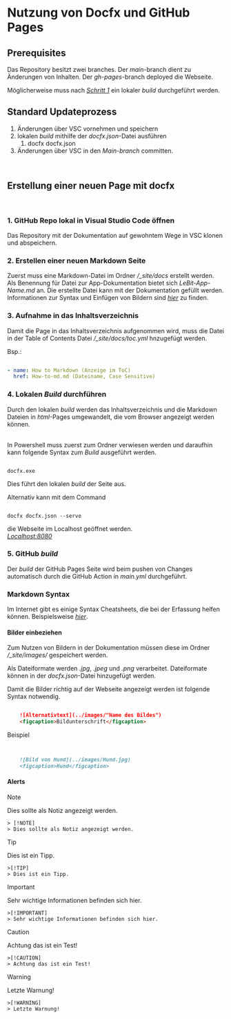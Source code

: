# Nutzung von Docfx und GitHub Pages

## Prerequisites

Das Repository besitzt zwei branches.
Der *main*-branch dient zu Änderungen von Inhalten.
Der *gh-pages*-branch deployed die Webseite.

Möglicherweise muss nach [*Schritt 1*](#1-github-repo-lokal-in-visual-studio-code-öffnen) ein lokaler *build* durchgeführt werden.

## Standard Updateprozess

1. Änderungen über VSC vornehmen und speichern
2. lokalen *build* mithilfe der *docfx.json*-Datei ausführen
   1. docfx docfx.json
3. Änderungen über VSC in den *Main-branch* committen.
<br>

## Erstellung einer neuen Page mit docfx
<br>

### 1. GitHub Repo lokal in Visual Studio Code öffnen

Das Repository mit der Dokumentation auf gewohntem Wege in VSC klonen und abspeichern.
<br>

### 2. Erstellen einer neuen Markdown Seite

Zuerst muss eine Markdown-Datei im Ordner */_site/docs* erstellt werden.
Als Benennung für Datei zur App-Dokumentation bietet sich *LeBit-App-Name.md* an.
Die erstellte Datei kann mit der Dokumentation gefüllt werden.<br>
Informationen zur Syntax und Einfügen von Bildern sind [*hier*](#markdown-syntax)  zu finden. <br>

### 3. Aufnahme in das Inhaltsverzeichnis

Damit die Page in das Inhaltsverzeichnis aufgenommen wird, muss die Datei in der Table of Contents Datei */_site/docs/toc.yml* hnzugefügt werden. <br>
 

Bsp.:

```yaml

- name: How to Markdown (Anzeige im ToC)
  href: How-to-md.md (Dateiname, Case Sensitive)

```

### 4. Lokalen *Build* durchführen

Durch den lokalen *build* werden das Inhaltsverzeichnis und die Markdown Dateien in *html*-Pages umgewandelt, die vom Browser angezeigt werden können. <br><br>

In Powershell muss zuerst zum Ordner verwiesen werden und daraufhin kann folgende Syntax zum *Build* ausgeführt werden.

```shell

docfx.exe

```
Dies führt den lokalen *build* der Seite aus.

Alternativ kann mit dem Command

```shell

docfx docfx.json --serve

```

die Webseite im Localhost geöffnet werden. <br>
[*Localhost:8080*](Localhost:8080)
<br>
### 5. GitHub *build*

Der *build*  der GitHub Pages Seite wird beim pushen von Changes automatisch durch die GitHub Action in *main.yml* durchgeführt.
<br>

### Markdown Syntax

Im Internet gibt es einige Syntax Cheatsheets, die bei der Erfassung helfen können. Beispielsweise [*hier*](https://www.markdownguide.org/basic-syntax/).
<br>

#### Bilder einbeziehen

Zum Nutzen von Bildern in der Dokumentation müssen diese im Ordner */_site/images/* gespeichert werden.

Als Dateiformate werden *.jpg*, *.jpeg* und *.png* verarbeitet. Dateiformate können in der *docfx.json*-Datei hinzugefügt werden.

Damit die Bilder richtig auf der Webseite angezeigt werden ist folgende Syntax notwendig.

```markdown

	![Alternativtext](../images/"Name des Bildes")
    <figcaption>Bildunterschrift</figcaption>   

```

Beispiel

```markdown


	![Bild von Hund](../images/Hund.jpg)
    <figcaption>Hund</figcaption>  

```

#### Alerts

> [!NOTE]
> Dies sollte als Notiz angezeigt werden.

```
> [!NOTE]
> Dies sollte als Notiz angezeigt werden.
```

>[!TIP]
> Dies ist ein Tipp.

```
>[!TIP]
> Dies ist ein Tipp.
```

>[!IMPORTANT]
>Sehr wichtige Informationen befinden sich hier.

```
>[!IMPORTANT]
> Sehr wichtige Informationen befinden sich hier.
```

>[!CAUTION]
> Achtung das ist ein Test!

```
>[!CAUTION]
> Achtung das ist ein Test!
```

>[!WARNING]
> Letzte Warnung!

```
>[!WARNING]
> Letzte Warnung!
```